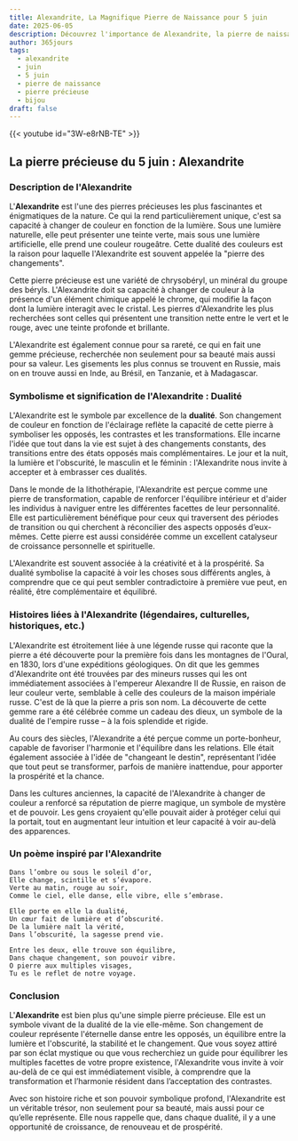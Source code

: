 ```yaml
---
title: Alexandrite, La Magnifique Pierre de Naissance pour 5 juin
date: 2025-06-05
description: Découvrez l'importance de Alexandrite, la pierre de naissance du 5 juin qui symbolise Dualité. Laissez sa beauté et sa signification illuminer votre journée.
author: 365jours
tags:
  - alexandrite
  - juin
  - 5 juin
  - pierre de naissance
  - pierre précieuse
  - bijou
draft: false
---
```


{{< youtube id="3W-e8rNB-TE" >}}

## La pierre précieuse du 5 juin : Alexandrite

### Description de l'Alexandrite

L'**Alexandrite** est l'une des pierres précieuses les plus fascinantes et énigmatiques de la nature. Ce qui la rend particulièrement unique, c'est sa capacité à changer de couleur en fonction de la lumière. Sous une lumière naturelle, elle peut présenter une teinte verte, mais sous une lumière artificielle, elle prend une couleur rougeâtre. Cette dualité des couleurs est la raison pour laquelle l'Alexandrite est souvent appelée la "pierre des changements".

Cette pierre précieuse est une variété de chrysobéryl, un minéral du groupe des béryls. L'Alexandrite doit sa capacité à changer de couleur à la présence d'un élément chimique appelé le chrome, qui modifie la façon dont la lumière interagit avec le cristal. Les pierres d'Alexandrite les plus recherchées sont celles qui présentent une transition nette entre le vert et le rouge, avec une teinte profonde et brillante.

L'Alexandrite est également connue pour sa rareté, ce qui en fait une gemme précieuse, recherchée non seulement pour sa beauté mais aussi pour sa valeur. Les gisements les plus connus se trouvent en Russie, mais on en trouve aussi en Inde, au Brésil, en Tanzanie, et à Madagascar.

### Symbolisme et signification de l'Alexandrite : Dualité

L'Alexandrite est le symbole par excellence de la **dualité**. Son changement de couleur en fonction de l'éclairage reflète la capacité de cette pierre à symboliser les opposés, les contrastes et les transformations. Elle incarne l'idée que tout dans la vie est sujet à des changements constants, des transitions entre des états opposés mais complémentaires. Le jour et la nuit, la lumière et l'obscurité, le masculin et le féminin : l'Alexandrite nous invite à accepter et à embrasser ces dualités.

Dans le monde de la lithothérapie, l'Alexandrite est perçue comme une pierre de transformation, capable de renforcer l'équilibre intérieur et d'aider les individus à naviguer entre les différentes facettes de leur personnalité. Elle est particulièrement bénéfique pour ceux qui traversent des périodes de transition ou qui cherchent à réconcilier des aspects opposés d’eux-mêmes. Cette pierre est aussi considérée comme un excellent catalyseur de croissance personnelle et spirituelle.

L'Alexandrite est souvent associée à la créativité et à la prospérité. Sa dualité symbolise la capacité à voir les choses sous différents angles, à comprendre que ce qui peut sembler contradictoire à première vue peut, en réalité, être complémentaire et équilibré.

### Histoires liées à l'Alexandrite (légendaires, culturelles, historiques, etc.)

L'Alexandrite est étroitement liée à une légende russe qui raconte que la pierre a été découverte pour la première fois dans les montagnes de l'Oural, en 1830, lors d'une expéditions géologiques. On dit que les gemmes d'Alexandrite ont été trouvées par des mineurs russes qui les ont immédiatement associées à l'empereur Alexandre II de Russie, en raison de leur couleur verte, semblable à celle des couleurs de la maison impériale russe. C'est de là que la pierre a pris son nom. La découverte de cette gemme rare a été célébrée comme un cadeau des dieux, un symbole de la dualité de l'empire russe – à la fois splendide et rigide.

Au cours des siècles, l'Alexandrite a été perçue comme un porte-bonheur, capable de favoriser l'harmonie et l'équilibre dans les relations. Elle était également associée à l'idée de "changeant le destin", représentant l’idée que tout peut se transformer, parfois de manière inattendue, pour apporter la prospérité et la chance.

Dans les cultures anciennes, la capacité de l'Alexandrite à changer de couleur a renforcé sa réputation de pierre magique, un symbole de mystère et de pouvoir. Les gens croyaient qu'elle pouvait aider à protéger celui qui la portait, tout en augmentant leur intuition et leur capacité à voir au-delà des apparences.

### Un poème inspiré par l'Alexandrite

	Dans l’ombre ou sous le soleil d’or,  
	Elle change, scintille et s’évapore.  
	Verte au matin, rouge au soir,  
	Comme le ciel, elle danse, elle vibre, elle s’embrase.
	
	Elle porte en elle la dualité,  
	Un cœur fait de lumière et d’obscurité.  
	De la lumière naît la vérité,  
	Dans l’obscurité, la sagesse prend vie.
	
	Entre les deux, elle trouve son équilibre,  
	Dans chaque changement, son pouvoir vibre.  
	O pierre aux multiples visages,  
	Tu es le reflet de notre voyage.

### Conclusion

L'**Alexandrite** est bien plus qu'une simple pierre précieuse. Elle est un symbole vivant de la dualité de la vie elle-même. Son changement de couleur représente l'éternelle danse entre les opposés, un équilibre entre la lumière et l'obscurité, la stabilité et le changement. Que vous soyez attiré par son éclat mystique ou que vous recherchiez un guide pour équilibrer les multiples facettes de votre propre existence, l'Alexandrite vous invite à voir au-delà de ce qui est immédiatement visible, à comprendre que la transformation et l’harmonie résident dans l’acceptation des contrastes.

Avec son histoire riche et son pouvoir symbolique profond, l'Alexandrite est un véritable trésor, non seulement pour sa beauté, mais aussi pour ce qu’elle représente. Elle nous rappelle que, dans chaque dualité, il y a une opportunité de croissance, de renouveau et de prospérité.